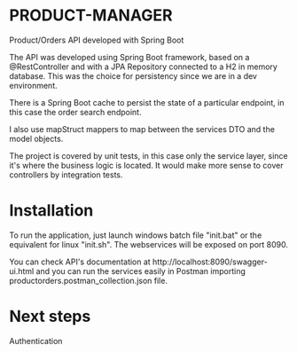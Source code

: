 # PRODUCT-MANAGER
Product/Orders API developed with Spring Boot

The API was developed using Spring Boot framework, based on a @RestController and with a JPA Repository connected to a H2 in memory database. This was the choice for persistency since we are in a dev environment.

There is a Spring Boot cache to persist the state of a particular endpoint, in this case the order search endpoint.

I also use mapStruct mappers to map between the services DTO and the model objects.

The project is covered by unit tests, in this case only the service layer, since it's where the business logic is located. It would make more sense to cover controllers by integration tests.

# Installation

To run the application, just launch windows batch file "init.bat" or the equivalent for linux "init.sh". The webservices will be exposed on port 8090.

You can check API's documentation at http://localhost:8090/swagger-ui.html and you can run the services easily in Postman importing productorders.postman_collection.json file.

# Next steps

Authentication




